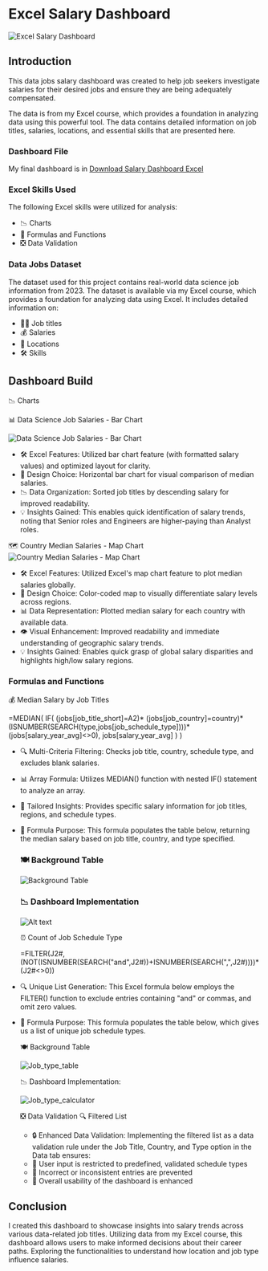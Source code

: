 # Excel Salary Dashboard
![Excel Salary Dashboard](2_Images/Sketch.png)

## Introduction
This data jobs salary dashboard was created to help job seekers investigate salaries for their desired jobs and ensure they are being adequately compensated.

The data is from my Excel course, which provides a foundation in analyzing data using this powerful tool. The data contains detailed information on job titles, salaries, locations, and essential skills that are presented here.

### Dashboard File
My final dashboard is in [Download Salary Dashboard Excel](1_Salary_Dashboard.xlsx)

### Excel Skills Used
The following Excel skills were utilized for analysis:

- 📉 Charts
- 🧮 Formulas and Functions
- ❎ Data Validation
  
### Data Jobs Dataset
The dataset used for this project contains real-world data science job information from 2023. The dataset is available via my Excel course, which provides a foundation for analyzing data using Excel. It includes detailed information on:

- 👨‍💼 Job titles
- 💰 Salaries
- 📍 Locations
- 🛠️ Skills

## Dashboard Build
📉 Charts

📊 Data Science Job Salaries - Bar Chart

![Data Science Job Salaries - Bar Chart](2_Images/Job_salary.png)

- 🛠️ Excel Features: Utilized bar chart feature (with formatted salary values) and optimized layout for clarity.
- 🎨 Design Choice: Horizontal bar chart for visual comparison of median salaries.
- 📉 Data Organization: Sorted job titles by descending salary for improved readability.
- 💡 Insights Gained: This enables quick identification of salary trends, noting that Senior roles and Engineers are higher-paying than Analyst roles.

🗺️ Country Median Salaries - Map Chart
![Country Median Salaries - Map Chart](2_Images/Job_country.png)
- 🛠️ Excel Features: Utilized Excel's map chart feature to plot median salaries globally.
- 🎨 Design Choice: Color-coded map to visually differentiate salary levels across regions.
- 📊 Data Representation: Plotted median salary for each country with available data.
- 👁️ Visual Enhancement: Improved readability and immediate understanding of geographic salary trends.
- 💡 Insights Gained: Enables quick grasp of global salary disparities and highlights high/low salary regions.

### Formulas and Functions

💰 Median Salary by Job Titles

=MEDIAN(
IF(
    (jobs[job_title_short]=A2)*
    (jobs[job_country]=country)*
    (ISNUMBER(SEARCH(type,jobs[job_schedule_type])))*
    (jobs[salary_year_avg]<>0),
    jobs[salary_year_avg]
)
)
- 🔍 Multi-Criteria Filtering: Checks job title, country, schedule type, and excludes blank salaries.
- 📊 Array Formula: Utilizes MEDIAN() function with nested IF() statement to analyze an array.
- 🎯 Tailored Insights: Provides specific salary information for job titles, regions, and schedule types.
- 🔢 Formula Purpose: This formula populates the table below, returning the median salary based on job title, country, and type specified.

  ### 🍽️ Background Table

  ![Background Table](2_Images/table.png)

  ### 📉 Dashboard Implementation

  ![Alt text](2_Images/Median_salary_calculator.png)

  ⏰ Count of Job Schedule Type

  =FILTER(J2#,(NOT(ISNUMBER(SEARCH("and",J2#))+ISNUMBER(SEARCH(",",J2#))))*(J2#<>0))

- 🔍 Unique List Generation: This Excel formula below employs the FILTER() function to exclude entries containing "and" or commas, and omit zero values.
- 🔢 Formula Purpose: This formula populates the table below, which gives us a list of unique job schedule types.

  🍽️ Background Table
  
  ![Job_type_table](2_Images/Job_type_table.png)

  📉 Dashboard Implementation:

  ![Job_type_calculator](2_Images/Job_type_calculator.png)

  ❎ Data Validation
  🔍 Filtered List
   - 🔒 Enhanced Data Validation: Implementing the filtered list as a data validation rule under the Job Title, Country, and Type option in the Data tab ensures:
   - 🎯 User input is restricted to predefined, validated schedule types
   - 🚫 Incorrect or inconsistent entries are prevented
   - 👥 Overall usability of the dashboard is enhanced
## Conclusion
I created this dashboard to showcase insights into salary trends across various data-related job titles. Utilizing data from my Excel course, this dashboard allows users to make informed decisions about their career paths. Exploring the functionalities to understand how location and job type influence salaries.



